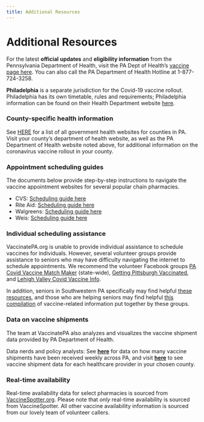 ```yaml
---
title: Additional Resources
---
```


# Additional Resources

For the latest **official** **updates** and **eligibility information** from the Pennsylvania Department of Health, visit the PA Dept of Health’s [vaccine page here](https://www.health.pa.gov/topics/disease/coronavirus/Pages/Vaccine.aspx). You can also call the PA Department of Health Hotline at 1-877-724-3258. 

**Philadelphia** is a separate jurisdiction for the Covid-19 vaccine rollout. Philadelphia has its own timetable, rules and requirements; Philadelphia information can be found on their Health Department website [here](https://www.phila.gov/programs/coronavirus-disease-2019-covid-19/vaccines/about-covid-19-vaccine/). 


### County-specific health information 

See [HERE](https://docs.google.com/spreadsheets/d/1VVtxya-i9Tka6-uhrLvXPan9qqpt8og2Wz-pT8yawng/edit#gid=0) for a list of all government health websites for counties in PA. Visit your county’s department of health website, as well as the PA Department of Health website noted above, for additional information on the coronavirus vaccine rollout in your county. 


### Appointment scheduling guides 

The documents below provide step-by-step instructions to navigate the vaccine appointment websites for several popular chain pharmacies. 



*   CVS: [Scheduling guide here](https://drive.google.com/file/d/1dPB8b7spyRADyDA__nYfJo6VUDw2QcO6/view?usp=sharing)
*   Rite Aid: [Scheduling guide here](https://drive.google.com/file/d/1h2PRp_kNFGGuieq9KIAwIkGYB1ohJYP5/view?usp=sharing)
*   Walgreens: [Scheduling guide here](https://drive.google.com/file/d/1aZmz5lYQ2eh2PeALw1FrqPSJjOYJStK-/view?usp=sharing)
*   Weis: [Scheduling guide here](https://drive.google.com/file/d/1L4gCp3cke2DmIiU-014GrGyhopre2L_M/view?usp=sharing)


### Individual scheduling assistance 

VaccinatePA.org is unable to provide individual assistance to schedule vaccines for individuals. However, several volunteer groups provide assistance to seniors who may have difficulty navigating the internet to schedule appointments. We recommend the volunteer Facebook groups [PA Covid Vaccine Match Maker](https://www.facebook.com/groups/pacovidvaxhelp/) (state-wide), [Getting Pittsburgh Vaccinated](https://www.facebook.com/groups/gettingpittsburghvaccinated), and [Lehigh Valley Covid Vaccine Info](https://www.facebook.com/groups/407854377186364/).

In addition, seniors in Southwestern PA specifically may find helpful [these resources](https://docs.google.com/document/d/1lwtcoTAFAce4dpSylV1h53dpvFLUBLmRl8HlY_-ezLc/edit), and those who are helping seniors may find helpful [this compilation](https://docs.google.com/document/d/15NYz7vd9Ed-b6TOK5tOrtqgU8uEfSkrbLrAPaHe0kt4/edit) of vaccine-related information put together by these groups. 


### Data on vaccine shipments 

The team at VaccinatePA also analyzes and visualizes the vaccine shipment data provided by PA Department of Health. 

Data nerds and policy analysts: See **[here](https://docs.google.com/spreadsheets/d/11yyHrz0Q46NVBoHL9uP7W266Hvm_09_-FAZYwEhiJGM/edit#gid=1116579145)** for data on how many vaccine shipments have been received weekly across PA, and visit **[here](https://docs.google.com/spreadsheets/d/1KVCR3e9_G6edmEJmAEoXrOfYL7TDJ_Ww_pTBHVWNPHM/edit#gid=2037211880)** to see vaccine shipment data for each healthcare provider in your chosen county. 


### Real-time availability

Real-time availability data for select pharmacies is sourced from [VaccineSpotter.org](https://www.vaccinespotter.org/). Please note that _only_ real-time availability is sourced from VaccineSpotter. All other vaccine availability information is sourced from our lovely team of volunteer callers.